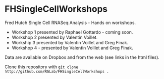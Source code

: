 # FHSingleCellWorkshops
Fred Hutch Single Cell RNASeq Analysis - Hands on workshops.
- Workshop 1 presented by Raphael Gottardo - coming soon.
- Workshop 2 presented by Valentin Voillet.
- Workship 3 presented by Valentin Voillet and Greg Finak.
- Workshop 4 - presented by Valentin Voillet and Greg Finak.

Data are available on Dropbox and from the web (see links in the html files).

Clone this repository with `git clone http://github.com/RGLab/FHSingleCellWorkshops .`


